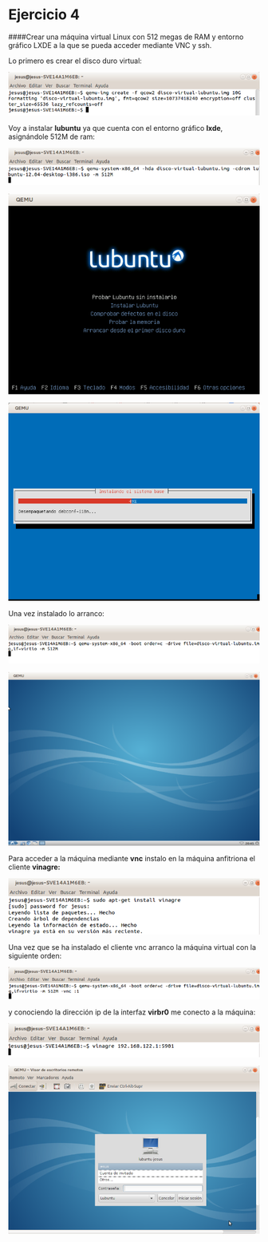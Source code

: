 # Ejercicio 4

####Crear una máquina virtual Linux con 512 megas de RAM y entorno gráfico LXDE a la que se pueda acceder mediante VNC y ssh.

Lo primero es crear el disco duro virtual:

![alt text](https://github.com/jmanday/Imagenes/blob/master/imagen190.png?raw=true) 


Voy a instalar **lubuntu** ya que cuenta con el entorno gráfico **lxde**, asignándole 512M de ram:

![alt text](https://github.com/jmanday/Imagenes/blob/master/imagen191.png?raw=true) 

![alt text](https://github.com/jmanday/Imagenes/blob/master/imagen192.png?raw=true) 

![alt text](https://github.com/jmanday/Imagenes/blob/master/imagen193.png?raw=true) 


Una vez instalado lo arranco:

![alt text](https://github.com/jmanday/Imagenes/blob/master/imagen194.png?raw=true) 

![alt text](https://github.com/jmanday/Imagenes/blob/master/imagen195.png?raw=true) 


Para acceder a la máquina mediante **vnc** instalo en la máquina anfitriona el cliente **vinagre:**

![alt text](https://github.com/jmanday/Imagenes/blob/master/imagen196.png?raw=true) 


Una vez que se ha instalado el cliente vnc arranco la máquina virtual con la siguiente orden:

![alt text](https://github.com/jmanday/Imagenes/blob/master/imagen197.png?raw=true) 


y conociendo la dirección ip de la interfaz **virbr0** me conecto a la máquina:

![alt text](https://github.com/jmanday/Imagenes/blob/master/imagen198.png?raw=true) 

![alt text](https://github.com/jmanday/Imagenes/blob/master/imagen199.png?raw=true) 
